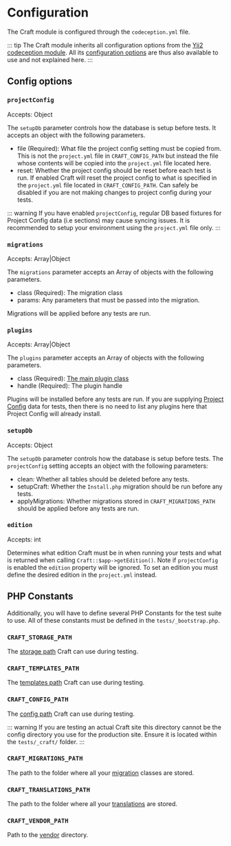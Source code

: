 # Configuration

The Craft module is configured through the `codeception.yml` file.

::: tip
The Craft module inherits all configuration options from the [Yii2 codeception module](https://codeception.com/for/yii). All its [configuration options](https://codeception.com/docs/modules/Yii2) are thus also available to use and not explained here.
:::

## Config options
### `projectConfig`

Accepts: Object

The `setupDb` parameter controls how the database is setup before tests. It accepts an object with the following parameters.

- file (Required): What file the project config setting must be copied from. This is not the `project.yml` file in `CRAFT_CONFIG_PATH` but instead the file whose contents will be copied into the `project.yml` file located here.
- reset: Whether the project config should be reset before each test is run. If enabled Craft will reset the project config to what is specified in the `project.yml` file located in `CRAFT_CONFIG_PATH`. Can safely be disabled if you are not making changes to project config during your tests.

::: warning
If you have enabled `projectConfig`, regular DB based fixtures for Project Config data (i.e sections) may cause syncing issues. It is recommended to setup your environment using the `project.yml` file only.
:::

### `migrations`

Accepts: Array|Object

The `migrations` parameter accepts an Array of objects with the following parameters.

- class (Required): The migration class
- params: Any parameters that must be passed into the migration.

Migrations will be applied before any tests are run.

### `plugins`

Accepts: Array|Object

The `plugins` parameter accepts an Array of objects with the following parameters.

- class (Required): [The main plugin class](../../extend/plugin-guide.md#the-plugin-class)
- handle (Required): The plugin handle

Plugins will be installed before any tests are run. If you are supplying [Project Config](#projectconfig) data for tests, then there is no need to list any plugins here that Project Config will already install.

### `setupDb`

Accepts: Object

The `setupDb` parameter controls how the database is setup before tests. The `projectConfig` setting accepts an object with the following parameters:

- clean: Whether all tables should be deleted before any tests.
- setupCraft: Whether the `Install.php` migration should be run before any tests.
- applyMigrations: Whether migrations stored in `CRAFT_MIGRATIONS_PATH` should be applied before any tests are run.

### `edition`
Accepts: int

Determines what edition Craft must be in when running your tests and what is returned when calling `Craft::$app->getEdition()`. Note if `projectConfig` is enabled the `edition` property will be ignored. To set an edition you must define the desired edition in the `project.yml` instead.

## PHP Constants
Additionally, you will have to define several PHP Constants for the test suite to use. All of these constants must be defined in the `tests/_bootstrap.php`.

### `CRAFT_STORAGE_PATH`
The [storage path](../../directory-structure.md#storage) Craft can use during testing.

### `CRAFT_TEMPLATES_PATH`
The [templates path](../../directory-structure.md#templates) Craft can use during testing.

### `CRAFT_CONFIG_PATH`
The [config path](../../directory-structure.md#config) Craft can use during testing.

::: warning
If you are testing an actual Craft site this directory cannot be the config directory you use for the production site. Ensure it is located within the `tests/_craft/` folder.
:::

### `CRAFT_MIGRATIONS_PATH`
The path to the folder where all your [migration](../../extend/migrations.md) classes are stored.

### `CRAFT_TRANSLATIONS_PATH`
The path to the folder where all your [translations](../../sites.md) are stored.

### `CRAFT_VENDOR_PATH`
Path to the [vendor](../../directory-structure.md#vendor) directory.


